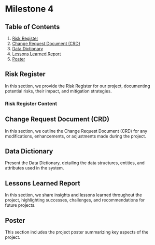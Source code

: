 # Milestone 4

## Table of Contents

1. [Risk Register](#risk-register)
2. [Change Request Document (CRD)](#change-request-document-crd)
3. [Data Dictionary](#data-dictionary)
4. [Lessons Learned Report](#lessons-learned-report)
5. [Poster](#poster)

## Risk Register

In this section, we provide the Risk Register for our project, documenting potential risks, their impact, and mitigation strategies.

### Risk Register Content


## Change Request Document (CRD)

In this section, we outline the Change Request Document (CRD) for any modifications, enhancements, or adjustments made during the project.



## Data Dictionary

Present the Data Dictionary, detailing the data structures, entities, and attributes used in the system.


## Lessons Learned Report

In this section, we share insights and lessons learned throughout the project, highlighting successes, challenges, and recommendations for future projects.

## Poster

This section includes the project poster summarizing key aspects of the project.



